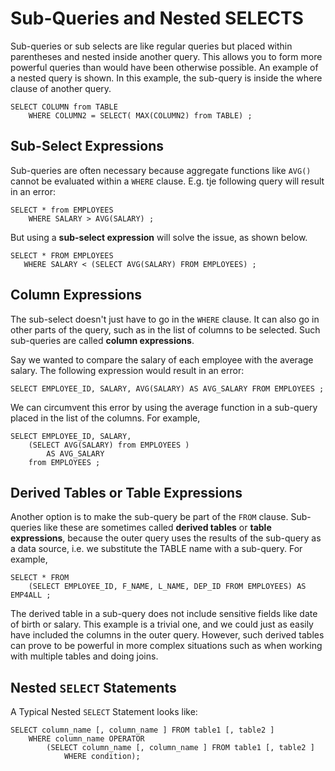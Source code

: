 # Sub-Queries and Nested SELECTS
Sub-queries or sub selects are like regular queries but placed within parentheses and nested inside another query. This allows you to form more powerful queries than would have been otherwise possible. An example of a nested query is shown. In this example, the sub-query is inside the where clause of another query.  

	SELECT COLUMN from TABLE
	    WHERE COLUMN2 = SELECT( MAX(COLUMN2) from TABLE) ;
	    
## Sub-Select Expressions
Sub-queries are often necessary because aggregate functions like `AVG()` cannot be evaluated within a `WHERE` clause. E.g. tje following query will result in an error:

	SELECT * from EMPLOYEES
	    WHERE SALARY > AVG(SALARY) ;
	    
But using a **sub-select expression** will solve the issue, as shown below.

	SELECT * FROM EMPLOYEES
	   WHERE SALARY < (SELECT AVG(SALARY) FROM EMPLOYEES) ;

## Column Expressions
The sub-select doesn't just have to go in the `WHERE` clause. It can also go in other parts of the query, such as in the list of columns to be selected. Such sub-queries are called **column expressions**. 

Say we wanted to compare the salary of each employee with the average salary. The following expression would result in an error:

	SELECT EMPLOYEE_ID, SALARY, AVG(SALARY) AS AVG_SALARY FROM EMPLOYEES ;
	
We can circumvent this error by using the average function in a sub-query placed in the list of the columns. For example, 

	SELECT EMPLOYEE_ID, SALARY, 
	    (SELECT AVG(SALARY) from EMPLOYEES ) 
	    	AS AVG_SALARY 
	    from EMPLOYEES ;
	    
## Derived Tables or Table Expressions
Another option is to make the sub-query be part of the `FROM` clause. Sub-queries like these are sometimes called **derived tables** or **table expressions**, because the outer query uses the results of the sub-query as a data source, i.e. we substitute the TABLE name with a sub-query.
For example, 

	SELECT * FROM 
	    (SELECT EMPLOYEE_ID, F_NAME, L_NAME, DEP_ID FROM EMPLOYEES) AS EMP4ALL ; 
	    
The derived table in a sub-query does not include sensitive fields like date of birth or salary. This example is a trivial one, and we could just as easily have included the columns in the outer query. However, such derived tables can prove to be powerful in more complex situations such as when working with multiple tables and doing joins. 


## Nested `SELECT` Statements
A Typical Nested `SELECT` Statement looks like:

	SELECT column_name [, column_name ] FROM table1 [, table2 ]
		WHERE column_name OPERATOR
			(SELECT column_name [, column_name ] FROM table1 [, table2 ]
				WHERE condition);
